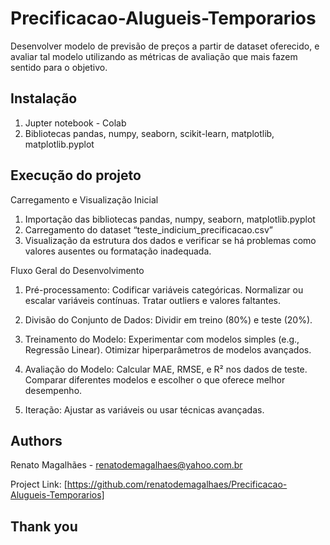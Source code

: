 # Precificacao-Alugueis-Temporarios
Desenvolver modelo de previsão de preços a partir de dataset oferecido, e avaliar tal modelo utilizando as métricas de avaliação que mais fazem sentido para o objetivo.

## Instalação
1. Jupter notebook - Colab
2. Bibliotecas pandas, numpy, seaborn, scikit-learn, matplotlib, matplotlib.pyplot 

<!-- USAGE EXAMPLES -->
## Execução do projeto

Carregamento e Visualização Inicial
1. Importação das bibliotecas pandas, numpy, seaborn, matplotlib.pyplot
2. Carregamento do dataset “teste_indicium_precificacao.csv”
3. Visualização da estrutura dos dados e verificar se há problemas como valores ausentes ou formatação inadequada.

Fluxo Geral do Desenvolvimento

1. Pré-processamento:
Codificar variáveis categóricas.
Normalizar ou escalar variáveis contínuas.
Tratar outliers e valores faltantes.

2. Divisão do Conjunto de Dados:
Dividir em treino (80%) e teste (20%).

3. Treinamento do Modelo:
Experimentar com modelos simples (e.g., Regressão Linear).
Otimizar hiperparâmetros de modelos avançados.

4. Avaliação do Modelo:
Calcular MAE, RMSE, e R² nos dados de teste.
Comparar diferentes modelos e escolher o que oferece melhor desempenho.

5. Iteração:
Ajustar as variáveis ou usar técnicas avançadas.

<!-- Authors -->
## Authors

Renato Magalhães - renatodemagalhaes@yahoo.com.br

Project Link: [https://github.com/renatodemagalhaes/Precificacao-Alugueis-Temporarios]

## Thank you

<!-- If this is useful: [![Buy me a coffee](https://www.buymeacoffee.com/assets/img/guidelines/download-assets-sm-1.svg)](https://www.buymeacoffee.com/catiaspsilva) -->
